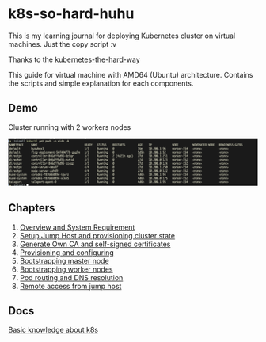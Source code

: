 # k8s-so-hard-huhu
This is my learning journal for deploying Kubernetes cluster on virtual machines. Just the copy script :v


Thanks to the [kubernetes-the-hard-way](https://github.com/kelseyhightower/kubernetes-the-hard-way)

This guide for virtual machine with AMD64 (Ubuntu) architecture. Contains the scripts and simple explanation for each components.

## Demo
Cluster running with 2 workers nodes

![demo](https://raw.githubusercontent.com/minhtri6179/k8s-so-hard-huhu/main/imgs/demo.png)


## Chapters
1. [Overview and System Requirement](/docs/01-overview.md)
2. [Setup Jump Host and provisioning cluster state](/docs/02-setup-jump-host.md)
3. [Generate Own CA and self-signed certificates](/docs/03-ca-cert.md)
4. [Provisioning and configuring](/docs/04-provisioning.md)
5. [Bootstrapping master node](/docs/05-master-node.md)
6. [Bootstrapping worker nodes](/docs/06-worker-nodes.md)
7. [Pod routing and DNS resolution](/docs/07-pod-routing.md)
8. [Remote access from jump host](/docs/08-remote-access.md)

## Docs
[Basic knowledge about k8s](https://like-tarragon-075.notion.site/k8s-Loki-Mimir-34cd6372654144558afeaea5154209be)
